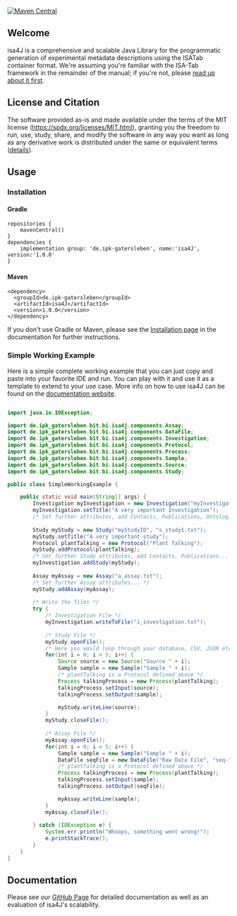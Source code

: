 [![Maven Central](https://img.shields.io/maven-central/v/de.ipk-gatersleben/isa4J.svg?label=Maven%20Central)](https://search.maven.org/search?q=g:%22de.ipk-gatersleben%22%20AND%20a:%22isa4J%22)

## Welcome
isa4J is a comprehensive and scalable Java Library for the programmatic generation of experimental metadata descriptions using the ISATab container format.
We're assuming you're familiar with the ISA-Tab framework in the remainder of the manual; if you're not, please [read up about it first](https://isa-specs.readthedocs.io/en/latest/).

## License and Citation
The software provided as-is and made available under the terms of the MIT license (https://spdx.org/licenses/MIT.html), granting you the freedom to run, use, study, share, and modify the software in any way you want as long as any derivative work is distributed under the same or equivalent terms ([details](https://en.wikipedia.org/wiki/MIT_License)).
<!-- If you're referring to isa4J in a scientific publication, we'd be grateful if you could cite our paper: -->

<!-- > Citation forthcoming -->

## Usage

### Installation

#### Gradle

```
repositories {
	mavenCentral()
}    
dependencies {
	implementation group: 'de.ipk-gatersleben', name:'isa4J', version:'1.0.0'
}
```

#### Maven

```
<dependency>
  <groupId>de.ipk-gatersleben</groupId>
  <artifactId>isa4J</artifactId>
  <version>1.0.0</version>
</dependency>
```

If you don't use Gradle or Maven, please see the [Installation page](https://ipk-bit.github.io/isa4J/installation.html) in the documentation for further instructions.

### Simple Working Example

Here is a simple complete working example that you can just copy and paste into your favorite IDE and run.
You can play with it and use it as a template to extend to your use case.
More info on how to use isa4J can be found on the [documentation website](https://ipk-bit.github.io/isa4J/).

```java

import java.io.IOException;

import de.ipk_gatersleben.bit.bi.isa4j.components.Assay;
import de.ipk_gatersleben.bit.bi.isa4j.components.DataFile;
import de.ipk_gatersleben.bit.bi.isa4j.components.Investigation;
import de.ipk_gatersleben.bit.bi.isa4j.components.Protocol;
import de.ipk_gatersleben.bit.bi.isa4j.components.Process;
import de.ipk_gatersleben.bit.bi.isa4j.components.Sample;
import de.ipk_gatersleben.bit.bi.isa4j.components.Source;
import de.ipk_gatersleben.bit.bi.isa4j.components.Study;

public class SimpleWorkingExample {

	public static void main(String[] args) {
		Investigation myInvestigation = new Investigation("myInvestigationID");
		myInvestigation.setTitle("A very important Investigation");
		/* Set further attributes, add Contacts, Publications, Ontologies...*/
		
		Study myStudy = new Study("myStudyID", "s_study1.txt");
		myStudy.setTitle("A very important study");
		Protocol plantTalking = new Protocol("Plant Talking");
		myStudy.addProtocol(plantTalking);
		/* Set further Study attributes, add Contacts, Publications... */
		myInvestigation.addStudy(myStudy);
		
		Assay myAssay = new Assay("a_assay.txt");
		/* Set further Assay attributes... */
		myStudy.addAssay(myAssay);
		
		/* Write the files */
		try {
			/* Investigation File */
			myInvestigation.writeToFile("i_investigation.txt");
			
			/* Study File */
			myStudy.openFile();
			/* Here you would loop through your database, CSV, JSON etc. */
			for(int i = 0; i < 5; i++) {
				Source source = new Source("Source " + i);
				Sample sample = new Sample("Sample " + i);
				/* plantTalking is a Protocol defined above */
				Process talkingProcess = new Process(plantTalking); 
				talkingProcess.setInput(source);
				talkingProcess.setOutput(sample);

				myStudy.writeLine(source);
			}
			myStudy.closeFile();
			
			/* Assay File */
			myAssay.openFile();
			for(int i = 0; i < 5; i++) {
				Sample sample = new Sample("Sample " + i);
				DataFile seqFile = new DataFile("Raw Data File", "seq-"+ i + ".fasta");
				/* plantTalking is a Protocol defined above */
				Process talkingProcess = new Process(plantTalking); 
				talkingProcess.setInput(sample);
				talkingProcess.setOutput(seqFile);

				myAssay.writeLine(sample);
			}
			myAssay.closeFile();
			
		} catch (IOException e) {
			System.err.println("Whoops, something went wrong!");
			e.printStackTrace();
		}
	}
}
```


## Documentation
Please see our [GitHub Page](https://ipk-bit.github.io/isa4J) for detailed documentation as well as an evaluation of isa4J's scalability.
